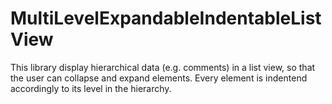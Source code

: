 # MultiLevelExpandableIndentableListView

This library display hierarchical data (e.g. comments) in a list view, so that the user can collapse and expand elements. Every element is indentend accordingly to its level in the hierarchy.
